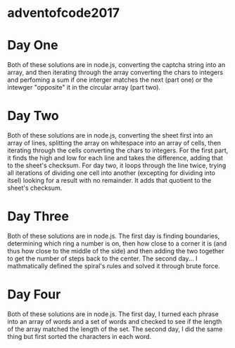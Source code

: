 # adventofcode2017

Day One
=======

Both of these solutions are in node.js, converting the captcha string into an array, and then iterating through the array converting the chars to integers and perfoming a sum if one interger matches the next (part one) or the intewger "opposite" it in the circular array (part two).


Day Two
=======

Both of these solutions are in node.js, converting the sheet first into an array of lines, splitting the array on whitespace into an array of cells, then iterating through the cells converting the chars to integers. For the first part, it finds the high and low for each line and takes the difference, adding that to the sheet's checksum. For day two, it loops through the line twice, trying all iterations of dividing one cell into another (excepting for dividing into itsel) looking for a result with no remainder. It adds that quotient to the sheet's checksum.


Day Three
=======

Both of these solutions are in node.js. The first day is finding boundaries, determining which ring a number is on, then how close to a corner it is (and thus how close to the middle of the side) and then adding the two together to get the number of steps back to the center. The second day... I mathmatically defined the spiral's rules and solved it through brute force.


Day Four
=======

Both of these solutions are in node.js. The first day, I turned each phrase into an array of words and a set of words and checked to see if the length of the array matched the length of the set. The second day, I did the same thing but first sorted the characters in each word.

